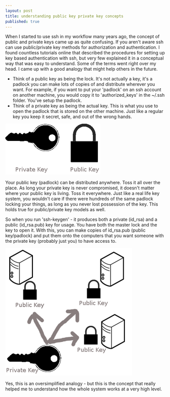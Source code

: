 ```yaml
---
layout: post
title: understanding public key private key concepts
published: true
---
```


When I started to use ssh in my workflow many years ago, the concept of public and private keys came up as quite confusing. If you aren't aware ssh can use public/private key methods for authorization and authentication. I found countless tutorials online that described the procedures for setting up key based authentication with ssh, but very few explained it in a conceptual way that was easy to understand. Some of the terms went right over my head. I came up with a good analogy that might help others in the future.

- Think of a public key as being the lock. It's not actually a key, it's a padlock you can make lots of copies of and distribute wherever you want. For example, if you want to put your 'padlock' on an ssh account on another machine, you would copy it to 'authorized_keys' in the ~/.ssh folder. You've setup the padlock.
- Think of a private key as being the actual key. This is what you use to open the padlock that is stored on the other machine. Just like a regular key you keep it secret, safe, and out of the wrong hands.

![Public Private Key](/images/public_private_key.png)

Your public key (padlock) can be distributed anywhere. Toss it all over the place. As long your private key is never compromised, it doesn't matter where your public key is living. Toss it everywhere. Just like a real life key system, you wouldn't care if there were hundreds of the same padlock locking your things, as long as you never lost possession of the key. This holds true for public/private key models as well.

So when you run 'ssh-keygen' - it produces both a private (id_rsa) and a public (id_rsa.pub) key for usage. You have both the master lock and the key to open it. With this, you can make copies of id_rsa.pub (public key/padlock) and put them onto the computers that you want someone with the private key (probably just you) to have access to.

![Public Private Key on many computers](/images/public_private_many.png)

Yes, this is an oversimplified analogy - but this is the concept that really helped me to understand how the whole system works at a very high level.
